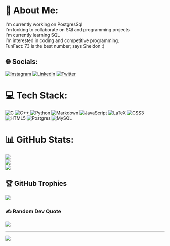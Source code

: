 # 💫 About Me:
I'm currently working on PostgresSql<br>I'm looking to collaborate on SQl and programming projects <br>I'm currently learning SQL<br>I’m interested in coding and competitive programming.<br>FunFact: 73 is the best number; says Sheldon :)


## 🌐 Socials:
[![Instagram](https://img.shields.io/badge/Instagram-%23E4405F.svg?logo=Instagram&logoColor=white)](https://instagram.com/rahul_palivela_18) [![LinkedIn](https://img.shields.io/badge/LinkedIn-%230077B5.svg?logo=linkedin&logoColor=white)](https://linkedin.com/in/rahul-palivela) [![Twitter](https://img.shields.io/badge/Twitter-%231DA1F2.svg?logo=Twitter&logoColor=white)](https://twitter.com/rahulpalivela18) 

# 💻 Tech Stack:
![C](https://img.shields.io/badge/c-%2300599C.svg?style=for-the-badge&logo=c&logoColor=white) ![C++](https://img.shields.io/badge/c++-%2300599C.svg?style=for-the-badge&logo=c%2B%2B&logoColor=white) ![Python](https://img.shields.io/badge/python-3670A0?style=for-the-badge&logo=python&logoColor=ffdd54) ![Markdown](https://img.shields.io/badge/markdown-%23000000.svg?style=for-the-badge&logo=markdown&logoColor=white) ![JavaScript](https://img.shields.io/badge/javascript-%23323330.svg?style=for-the-badge&logo=javascript&logoColor=%23F7DF1E) ![LaTeX](https://img.shields.io/badge/latex-%23008080.svg?style=for-the-badge&logo=latex&logoColor=white) ![CSS3](https://img.shields.io/badge/css3-%231572B6.svg?style=for-the-badge&logo=css3&logoColor=white) ![HTML5](https://img.shields.io/badge/html5-%23E34F26.svg?style=for-the-badge&logo=html5&logoColor=white) ![Postgres](https://img.shields.io/badge/postgres-%23316192.svg?style=for-the-badge&logo=postgresql&logoColor=white) ![MySQL](https://img.shields.io/badge/mysql-%2300f.svg?style=for-the-badge&logo=mysql&logoColor=white)
# 📊 GitHub Stats:
![](https://github-readme-stats.vercel.app/api?username=rahulpalivela18&theme=dark&hide_border=false&include_all_commits=false&count_private=false)<br/>
![](https://github-readme-streak-stats.herokuapp.com/?user=rahulpalivela18&theme=dark&hide_border=false)<br/>
![](https://github-readme-stats.vercel.app/api/top-langs/?username=rahulpalivela18&theme=dark&hide_border=false&include_all_commits=false&count_private=false&layout=compact)

## 🏆 GitHub Trophies
![](https://github-profile-trophy.vercel.app/?username=rahulpalivela18&theme=radical&no-frame=false&no-bg=true&margin-w=4)



### ✍️ Random Dev Quote
![](https://quotes-github-readme.vercel.app/api?type=horizontal&theme=radical)



---
[![](https://visitcount.itsvg.in/api?id=rahulpalivela18&icon=0&color=0)](https://visitcount.itsvg.in)

<!-- Proudly created with GPRM ( https://gprm.itsvg.in ) -->
